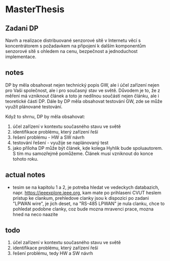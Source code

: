 # MasterThesis

## Zadani DP
Navrh a realizace distribuované senzorové sítě v Internetu věcí s koncentrátorem s požadavkem na připojení k dalším komponentům senzorové sítě s ohledem na cenu,
bezpečnost a jednoduchost implementace.


## notes 
DP by měla obsahovat nejen technický popis GW, ale i účel zařízení nejen pro Vaši společnost, ale i pro současný stav ve světě. Důvodem je to, že z měření má vzniknout článek a toto je nedílnou součástí nejen článku, ale i teoretické části DP. Dále by DP měla obsahovat testování GW, zde se může využít plánované testování.

Když to shrnu, DP by měla obsahovat:
1. účel zařízení v kontextu současného stavu ve světě
2. identifikace problému, který zařízení řeší
3. řešení problému - HW a SW návrh
4. testování řešení - využije se naplánovaný test
5. jako příloha DP může být článek, kde kolega Hyhlík bude spoluautorem. S tím mu samozřejmě pomůžeme. Článek musí vzniknout do konce tohoto roku.


## actual notes 

- tesim se na kapitolu 1 a 2, je potreba hledat ve vedeckych databazich, napr. https://ieeexplore.ieee.org, kam mate po prihlaseni CVUT heslem pristup ke clankum, prehledove clanky jsou k dispozici po zadani "LPWAN wire", je jich deset, na "RS-485 LPWAN" je nula clanku, chce to pohledat podobne clanky, coz bude mozna mravenci prace, mozna hned na neco naazite


## todo
1. účel zařízení v kontextu současného stavu ve světě
2. identifikace problému, který zařízení řeší
3. řešení problému, tedy HW a SW návrh
